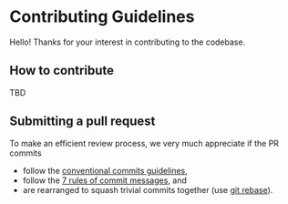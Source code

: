 # Contributing Guidelines

Hello! Thanks for your interest in contributing to the codebase.

## How to contribute

TBD


## Submitting a pull request

To make an efficient review process, we very much appreciate if the PR commits

- follow the [conventional commits guidelines](https://www.conventionalcommits.org/),
- follow the [7 rules of commit messages](https://chris.beams.io/posts/git-commit/), and
- are rearranged to squash trivial commits together (use [git rebase](http://gitready.com/advanced/2009/03/20/reorder-commits-with-rebase.html)).

